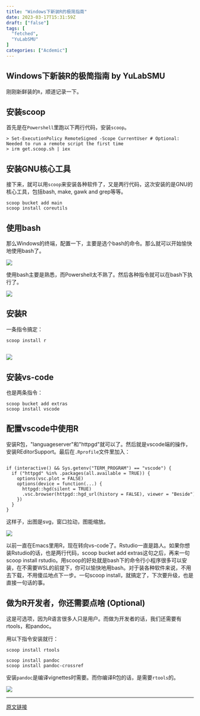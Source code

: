 ```yaml
---
title: "Windows下新装R的极简指南"
date: 2023-03-17T15:31:59Z
draft: ["false"]
tags: [
  "fetched",
  "YuLabSMU"
]
categories: ["Acdemic"]
---
```

Windows下新装R的极简指南 by YuLabSMU
------
<div><section data-tool="mdnice编辑器" data-website="https://www.mdnice.com" data-mpa-powered-by="yiban.io"><p data-tool="mdnice编辑器">刚刚新鲜装的<code>R</code>，顺道记录一下。</p><h2 data-tool="mdnice编辑器"><span></span>安装scoop</h2><p data-tool="mdnice编辑器">首先是在<code>Powershell</code>里跑以下两行代码，安装<code>scoop</code>。</p><pre data-tool="mdnice编辑器"><span></span><code>&gt; Set-ExecutionPolicy RemoteSigned -Scope CurrentUser # Optional: Needed to run a remote script the first time<br>&gt; irm get.scoop.sh | iex<br></code></pre><h2 data-tool="mdnice编辑器"><span></span>安装GNU核心工具</h2><p data-tool="mdnice编辑器">接下来，就可以用<code>scoop</code>来安装各种软件了，又是两行代码，这次安装的是GNU的核心工具，包括bash, make, gawk and grep等等。</p><pre data-tool="mdnice编辑器"><span></span><code>scoop bucket add main<br>scoop install coreutils<br></code></pre><h2 data-tool="mdnice编辑器"><span></span>使用bash</h2><p data-tool="mdnice编辑器">那么Windows的终端，配置一下，主要是选个bash的命令。那么就可以开始愉快地使用bash了。</p><p data-tool="mdnice编辑器"><img data-galleryid="" data-ratio="0.5462962962962963" data-s="300,640" data-type="png" data-w="1080" data-src="https://mmbiz.qpic.cn/mmbiz_png/MPBFtnFrw4lleibvuUq7icumRAh1ibEo4NymyIepwzclibFK9EJgv7zGtOTxAENM90jtOAUgVsRcrKDpS9Tib1KH1JA/640?wx_fmt=png" src="https://mmbiz.qpic.cn/mmbiz_png/MPBFtnFrw4lleibvuUq7icumRAh1ibEo4NymyIepwzclibFK9EJgv7zGtOTxAENM90jtOAUgVsRcrKDpS9Tib1KH1JA/640?wx_fmt=png"></p><p data-tool="mdnice编辑器">使用bash主要是熟悉，而Powershell太不熟了。然后各种指令就可以在bash下执行了。</p><p data-tool="mdnice编辑器"><img data-galleryid="" data-ratio="0.5462962962962963" data-s="300,640" data-type="png" data-w="1080" data-src="https://mmbiz.qpic.cn/mmbiz_png/MPBFtnFrw4lleibvuUq7icumRAh1ibEo4NyIDyCicc7hIx7Av1VFKEUmsC7ysJRuqDyonOpXDibafOGfkGbjvic1jk5w/640?wx_fmt=png" src="https://mmbiz.qpic.cn/mmbiz_png/MPBFtnFrw4lleibvuUq7icumRAh1ibEo4NyIDyCicc7hIx7Av1VFKEUmsC7ysJRuqDyonOpXDibafOGfkGbjvic1jk5w/640?wx_fmt=png"></p><h2 data-tool="mdnice编辑器"><span></span>安装R</h2><p data-tool="mdnice编辑器">一条指令搞定：</p><pre data-tool="mdnice编辑器"><span></span><code>scoop install r<br></code></pre><h2 data-tool="mdnice编辑器"><span></span></h2><p><img data-galleryid="" data-ratio="0.5462962962962963" data-s="300,640" data-type="png" data-w="1080" data-src="https://mmbiz.qpic.cn/mmbiz_png/MPBFtnFrw4lleibvuUq7icumRAh1ibEo4NyQW6h9dDPC3qdOhsZ0lLKB2FVjF45XeAcYicxQRRWYXnYiclYrjE6dicMw/640?wx_fmt=png" src="https://mmbiz.qpic.cn/mmbiz_png/MPBFtnFrw4lleibvuUq7icumRAh1ibEo4NyQW6h9dDPC3qdOhsZ0lLKB2FVjF45XeAcYicxQRRWYXnYiclYrjE6dicMw/640?wx_fmt=png"></p><h2 data-tool="mdnice编辑器">安装vs-code</h2><p data-tool="mdnice编辑器">也是两条指令：</p><pre data-tool="mdnice编辑器"><span></span><code>scoop bucket add extras<br>scoop install vscode       <br></code></pre><h2 data-tool="mdnice编辑器"><span></span>配置vscode中使用R</h2><p data-tool="mdnice编辑器">安装R包，"languageserver"和"httpgd"就可以了。然后就是vscode端的操作，安装REditorSupport。最后在<code>.Rprofile</code>文件里加入：</p><pre data-tool="mdnice编辑器"><span></span><code><br><span>if</span> (interactive() &amp;&amp; Sys.getenv(<span>"TERM_PROGRAM"</span>) == <span>"vscode"</span>) {<br>  <span>if</span> (<span>"httpgd"</span> %<span>in</span>% .packages(all.available = TRUE)) {<br>    options(vsc.plot = FALSE)<br>    options(device = <span>function</span>(...) {<br>      httpgd::hgd(silent = TRUE)<br>      .vsc.browser(httpgd::hgd_url(<span>history</span> = FALSE), viewer = <span>"Beside"</span>)<br>    })<br>  }<br>}<br></code></pre><p data-tool="mdnice编辑器">这样子，出图是svg，窗口拉动，图能缩放。</p></section><p><img data-galleryid="" data-ratio="0.6361111111111111" data-s="300,640" data-type="png" data-w="1080" data-src="https://mmbiz.qpic.cn/mmbiz_png/MPBFtnFrw4lleibvuUq7icumRAh1ibEo4Ny125ruvlc3xCUQiaGJwXu6nPKZJjF6047TAV4ic1hJiajHtW1cibfxl4IGQ/640?wx_fmt=png" src="https://mmbiz.qpic.cn/mmbiz_png/MPBFtnFrw4lleibvuUq7icumRAh1ibEo4Ny125ruvlc3xCUQiaGJwXu6nPKZJjF6047TAV4ic1hJiajHtW1cibfxl4IGQ/640?wx_fmt=png"></p><section data-tool="mdnice编辑器" data-website="https://www.mdnice.com"><p data-tool="mdnice编辑器">以前一直在Emacs里用R，现在转向vs-code了。Rstudio一直是路人。如果你想装Rstudio的话，也是两行代码，scoop bucket add extras这句之后，再来一句scoop install rstudio。用scoop的好处就是bash下的命令行小程序很多可以安装，在不需要WSL的前提下，你可以愉快地用bash。对于装各种软件来说，不用去下载，不用傻瓜地点下一步。一句scoop install，就搞定了，下次要升级，也是直接一句话的事。</p><h1 data-tool="mdnice编辑器"><span></span><span>做为R开发者，你还需要点啥 (Optional)</span><span></span></h1><p data-tool="mdnice编辑器">这是可选项，因为R语言很多人只是用户。而做为开发者的话，我们还需要有rtools，和pandoc。</p><p data-tool="mdnice编辑器">用以下指令安装就行：</p><pre data-tool="mdnice编辑器"><span></span><code>scoop install rtools<br><br>scoop install pandoc<br>scoop install pandoc-crossref<br></code></pre><p data-tool="mdnice编辑器">安装<code>pandoc</code>是编译vignettes时需要。而你编译R包的话，是需要<code>rtools</code>的。</p><p><img data-galleryid="" data-ratio="0.32037037037037036" data-s="300,640" data-type="png" data-w="1080" data-src="https://mmbiz.qpic.cn/mmbiz_png/MPBFtnFrw4nmLqZ1gdsgCBfsNdUHk3WpQUkrLkRfSia5KgvEMcibQgva7tGNMAjRiapF8CXn2eHaROeyIYK00YXWg/640?wx_fmt=png" src="https://mmbiz.qpic.cn/mmbiz_png/MPBFtnFrw4nmLqZ1gdsgCBfsNdUHk3WpQUkrLkRfSia5KgvEMcibQgva7tGNMAjRiapF8CXn2eHaROeyIYK00YXWg/640?wx_fmt=png"></p></section><p><mp-style-type data-value="3"></mp-style-type></p></div>  
<hr>
<a href="https://mp.weixin.qq.com/s/rnk85VX9MZdmv-ITjEnh2w",target="_blank" rel="noopener noreferrer">原文链接</a>
